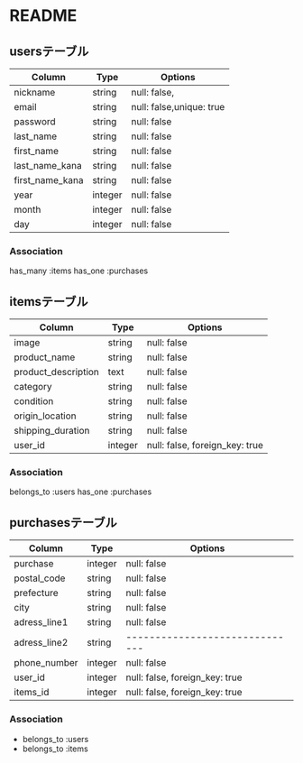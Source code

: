 # README

## usersテーブル

| Column           | Type    | Options                  |
| ---------------- | ------- | ------------------------ |
| nickname         | string  | null: false,             |
| email            | string  | null: false,unique: true |
| password         | string  | null: false              |
| last_name        | string  | null: false              |
| first_name       | string  | null: false              |
| last_name_kana   | string  | null: false              |
| first_name_kana  | string  | null: false              |
| year             | integer | null: false              |
| month            | integer | null: false              |
| day              | integer | null: false              |

### Association
has_many :items
has_one :purchases

## itemsテーブル
| Column              | Type    | Options                        |
| ------------------- | ------- | ------------------------------ |
| image               | string  | null: false                    |
| product_name        | string  | null: false                    |
| product_description | text    | null: false                    |
| category            | string  | null: false                    |
| condition           | string  | null: false                    |
| origin_location     | string  | null: false                    |
| shipping_duration   | string  | null: false                    |
| user_id             | integer | null: false, foreign_key: true |

### Association
belongs_to :users
has_one :purchases

## purchasesテーブル

| Column       | Type    | Options                        |
| ------------ | ------- | ------------------------------ |
| purchase     | integer | null: false                    |
| postal_code  | string  | null: false                    |
| prefecture   | string  | null: false                    |
| city         | string  | null: false                    |
| adress_line1 | string  | null: false                    |
| adress_line2 | string  | ------------------------------ |
| phone_number | integer | null: false                    |
| user_id      | integer | null: false, foreign_key: true |
| items_id     | integer | null: false, foreign_key: true |

### Association
- belongs_to :users
- belongs_to :items